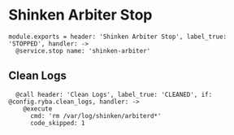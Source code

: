 
# Shinken Arbiter Stop

    module.exports = header: 'Shinken Arbiter Stop', label_true: 'STOPPED', handler: ->
      @service.stop name: 'shinken-arbiter'

## Clean Logs

      @call header: 'Clean Logs', label_true: 'CLEANED', if: @config.ryba.clean_logs, handler: ->
        @execute
          cmd: 'rm /var/log/shinken/arbiterd*'
          code_skipped: 1
